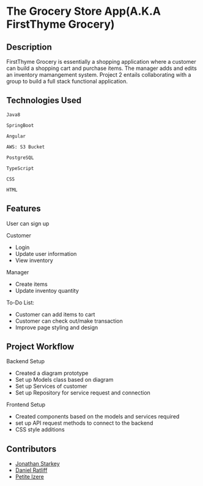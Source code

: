# The Grocery Store App(A.K.A FirstThyme Grocery)

## Description

FirstThyme Grocery is essentially a shopping application where a customer can build a shopping cart and purchase items. The manager adds and edits an inventory mamangement system. Project 2 entails collaborating with a group to build a full stack functional application.

## Technologies Used
 `Java8`
 
 `SpringBoot`
 
 `Angular`

`AWS: S3 Bucket`

`PostgreSQL`

`TypeScript`

`CSS`

`HTML`

## Features
User can sign up

Customer
  - Login
  - Update user information
  - View inventory
 
 Manager
  - Create items
  - Update inventoy quantity
  
To-Do List: 
- Customer can add items to cart
- Customer can check out/make transaction
- Improve page styling and design
  
## Project Workflow
Backend Setup
  - Created a diagram prototype
  - Set up Models class based on diagram
  - Set up Services of customer 
  - Set up Repository for service request and connection
  
Frontend Setup
  - Created components based on the models and services required
  - set up API request methods to connect to the backend 
  - CSS style additions

## Contributors
- [Jonathan Starkey](https://github.com/astroo22)
- [Daniel Ratliff](https://github.com/DanielRatliff)
- [Petite Izere](https://github.com/petitizere89)





